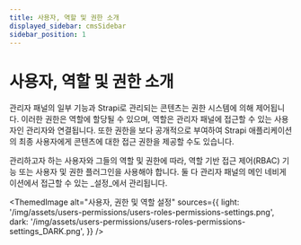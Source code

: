 ```yaml
---
title: 사용자, 역할 및 권한 소개
displayed_sidebar: cmsSidebar
sidebar_position: 1
---
```


# 사용자, 역할 및 권한 소개

관리자 패널의 일부 기능과 Strapi로 관리되는 콘텐츠는 권한 시스템에 의해 제어됩니다. 이러한 권한은 역할에 할당될 수 있으며, 역할은 관리자 패널에 접근할 수 있는 사용자인 관리자와 연결됩니다. 또한 권한을 보다 공개적으로 부여하여 Strapi 애플리케이션의 최종 사용자에게 콘텐츠에 대한 접근 권한을 제공할 수도 있습니다.

관리하고자 하는 사용자와 그들의 역할 및 권한에 따라, 역할 기반 접근 제어(RBAC) 기능 또는 사용자 및 권한 플러그인을 사용해야 합니다. 둘 다 관리자 패널의 메인 네비게이션에서 접근할 수 있는 <Icon name="gear-six" /> _설정_에서 관리됩니다.

<ThemedImage
  alt="사용자, 권한 및 역할 설정"
  sources={{
    light: '/img/assets/users-permissions/users-roles-permissions-settings.png',
    dark: '/img/assets/users-permissions/users-roles-permissions-settings_DARK.png',
  }}
/>
